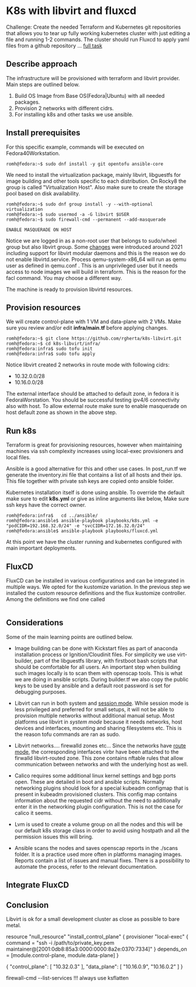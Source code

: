 # K8s with libvirt and fluxcd

Challenge: Create the needed Terraform and Kubernetes git repositories that allows you to tear up fully working kubernetes cluster with just editing a file and running 1-2 commands. The cluster should run Fluxcd to apply yaml files from a github repository ... [full task](https://github.com/c-wire/hiring-challenges/tree/main/devops-challenge)


## Describe approach

The infrastructure will be provisioned with terraform and libvirt provider. Main steps are outlined below.

1. Build OS Image from Base OS(Fedora|Ubuntu) with all needed packages.
2. Provision 2 networks with different cidrs.
3. For installing k8s and other tasks we use ansible.


## Install prerequisites

For this specific example, commands will be executed on Fedora40Workstation.

```
romh@fedora:~$ sudo dnf install -y git opentofu ansible-core
```

We need to install the virtualization package, mainly libvirt, libguestfs for image building and other tools specific to each distribution. On Rocky8 the group is called "Virtualization Host". Also make sure to create the storage pool based on disk availability. 

```
romh@fedora:~$ sudo dnf group install -y --with-optional virtualization
romh@fedora:~$ sudo usermod -a -G libvirt $USER 
romh@fedora:~$ sudo firewall-cmd --permanent --add-masquerade

ENABLE MASQUERADE ON HOST
```

Notice we are logged in as a non-root user that belongs to sudo/wheel group but also libvirt group. Some [changes](https://libvirt.org/daemons.html#switching-to-modular-daemons) were introduced around 2021 including support for libvirt modular daemons and this is the reason we do not enable libvirtd.service. Process qemu-system-x86_64 will run as qemu user as defined in qemu.conf . This is an unprivileged user but it needs access to node images we will build in terraform. This is the reason for the facl command. You may choose a different way.

The machine is ready to provision libvirtd resources. 


## Provision resources

We will create control-plane with 1 VM and data-plane with 2 VMs. Make sure you review and/or edit **infra/main.tf** before applying changes.

```
romh@fedora:~$ git clone https://github.com/rgherta/k8s-libvirt.git 
romh@fedora:~$ cd k8s-libvirt/infra/
romh@fedora:infra$ sudo tofu init
romh@fedora:infra$ sudo tofu apply
```

Notice libvirt created 2 networks in route mode with following cidrs:

* 10.32.0.0/28
* 10.16.0.0/28

The external interface should be attached to default zone, in fedora it is FedoraWorstation. You should be successful testing ipv4/6 connectivity also with host. To allow external route make sure to enable masquerade on host default zone as shown in the above step.


## Run k8s

Terraform is great for provisioning resources, however when maintaining machines via ssh complexity increases using local-exec provisioners and local files.

Ansible is a good alternative for this and other use cases. In post_run.tf we generate the inventory.ini file that contains a list of all hosts and their ips. This file together with private ssh keys are copied onto ansible folder.

Kubernetes installation itself is done using ansible. To override the default make sure to edit **k8s.yml** or give as inline arguments like below, Make sure ssh keys have the correct owner.

```
romh@fedora:infra$   cd ../ansible/
romh@fedora:ansible$ ansible-playbook playbooks/k8s.yml -e "podCIDR=192.168.32.0/24" -e "svcCIDR=172.16.32.0/24"
romh@fedora:ansible$ ansible-playbook playbooks/fluxcd.yml
```

At this point we have the cluster running and kubernetes configured with main important deployments.

## FluxCD

FluxCD can be installed in various configuratinos and can be integrated in multiple ways. We opted for the kustomize variation. In the previous step we installed the custom resource definitions and the flux kustomize controller. Among the definitions we find one called 

```

```

## Considerations

Some of the main learning points are outlined below.

* Image building can be done with Kickstart files as part of anaconda installation process or Ignition/Cloudinit files. For simplicity we use virt-builder, part of the libguestfs library, with firstboot bash scripts that should be comfortable for all users. An important step when building such images locally is to scan them with openscap tools. This is what we are doing in ansible scripts. During builder.tf we also copy the public keys to be used by ansible and a default root password is set for debugging purposes.

* Libvirt can run in both system and [session mode](https://libvirt.org/daemons.html). While session mode is less privileged and preferred for small setups, it will not be able to provision multiple networks without additional manual setup. Most platforms use libvirt in *system mode* because it needs networks, host devices and interfaces, mounting and sharing filesystems etc. This is the reason tofu commands are ran as sudo.

* Libvirt networks.... firewalld zones etc...
Since the networks have [route mode](https://libvirt.org/firewall.html), the corresponding interfaces virbr<N> have been attached to the firwalld libvirt-routed zone. This zone contains nftable rules that allow communication between networks and with the underlying host as well.

* Calico requires some additional linux kernel settings and bgp ports open. These are detailed in boot and ansible scripts. Normally networking plugins should  look for a special kubeadm configmap that is present in kubeadm provisioned clusters. This config map contains information about the requested cidr without the need to additionally enter it in the networking plugin configuration. This is not the case for calico it seems.

* Lvm is used to create a volume group on all the nodes and this will be our default k8s storage class in order to avoid using hostpath and all the permission issues this will bring.

* Ansible scans the nodes and saves openscap reports in the ./scans folder. It is a practice used more often in platforms managing images. Reports contain a list of issues and manual fixes. There is a possibility to automate the process, refer to the relevant documentation.


## Integrate FluxCD


## Conclusion

Libvirt is ok for a small development cluster as close as possible to bare metal.



resource "null_resource" "install_control_plane" {
  provisioner "local-exec" {
        command = "ssh -i /path/to/private_key.pem maintainer@[2001:0db8:85a3:0000:0000:8a2e:0370:7334]"
  }
  depends_on = [module.control-plane, module.data-plane]
}



{
  "control_plane": [
    "10.32.0.3"
  ],
  "data_plane": [
    "10.16.0.9",
    "10.16.0.2"
  ]
}



firewall-cmd --list-services !!!
always use ksflatten